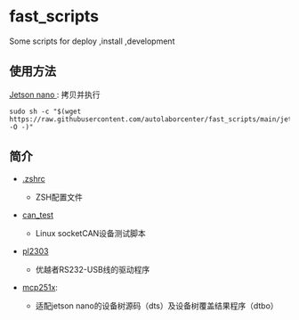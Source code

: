 # fast_scripts
Some scripts for deploy ,install ,development

## 使用方法

[Jetson nano ](jetson_nano.sh): 拷贝并执行

```
sudo sh -c "$(wget https://raw.githubusercontent.com/autolaborcenter/fast_scripts/main/jetson_nano.sh -O -)"
```

## 简介

* [.zshrc](.zshrc)
    *  ZSH配置文件

* [can_test](can_test.sh)
    *  Linux socketCAN设备测试脚本

* [pl2303](pl2303)
    *  优越者RS232-USB线的驱动程序

* [mcp251x](mcp251x):
    * 适配jetson nano的设备树源码（dts）及设备树覆盖结果程序（dtbo）
